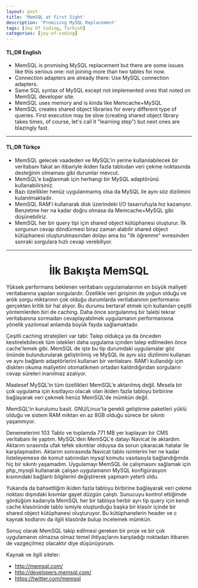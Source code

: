 ```yaml
---
layout: post
title: 'MemSQL at First Sight'
description: 'Promising MySQL Replacement'
tags: [Joy Of Coding, Turkish]
categories: [joy-of-coding]
---
```


#### TL;DR English

- MemSQL is promising MySQL replacement but there are some issues like this serious one: not joining more than two tables for now.
- Connection adapters are already there: Use MySQL connection adapters.
- Same SQL syntax of MySQL except not implemented ones that noted on MemSQL developer site.
- MemSQL uses memory and is kinda like Memcache+MySQL
- MemSQL creates shared object libraries for every different type of queries. First execution may be slow (creating shared object library takes times, of course, let's call it "learning step") but next ones are blazingly fast.

---
 
#### TL;DR Türkçe

- MemSQL gelecek vaadeden ve MySQL'in yerine kullanılabilecek bir veritabanı fakat an itibariyle ikiden fazla tablodan veri çekme noktasında desteğinin olmaması gibi durumlar mevcut.
- MemSQL'e bağlanmak için herhangi bir MySQL adaptörünü kullanabilirsiniz.
- Bazı özellikler henüz uygulanmamış olsa da MySQL ile aynı söz dizilimini kulanılmaktadır.
- MemSQL RAM'i kullanarak disk üzerindeki I/O tasarrufuyla hız kazanıyor. Benzetme her na kadar doğru olmasa da Memcache+MySQL gibi düşünebiliriz.
- MemSQL her bir query tipi için shared object kütüphanesi oluşturur. İlk sorgunun cevap döndürmesi biraz zaman alabilir shared object kütüphanesi oluşturulmasından dolayı ama bu "ilk öğrenme" evresinden sonraki sorgulara hızlı cevap verebiliyor.

---

# <center>İlk Bakışta MemSQL</center>

Yüksek performans beklenen veritabanı uygulamalarının en büyük maliyeti veritabanına yapılan sorgulardır. Özellikle veri girişinin de yoğun olduğu ve anlık sorgu miktarının çok olduğu durumlarda veritabanının performansı gerçekten kritik bir hal alıyor. Bu durumu bertaraf etmek için kullanılan çeşitli yöntemlerden biri de caching. Daha önce sorgulanmış bir talebi tekrar veritabanına sormadan cevaplayabilmek uygulamanın performansına yönelik yazılımsal anlamda büyük fayda sağlamaktadır. 

Çeşitli caching stratejileri var tabi: Talep oldukça ya da önceden kestirelebilecek tüm istekleri daha uygulama içinden talep edilmeden önce cache'lemek gibi. MemSQL de işte bu tip durumdaki uygulamalar göz önünde bulundurularak geliştirilmiş ve MySQL ile aynı söz dizilimini kullanan ve aynı bağlantı adaptörlerini kullanan bir veritabanı. RAM'i kullandığı için diskten okuma maliyetini otomatikmen ortadan kaldırdığından sorguların cevap süreleri inanılmaz azalıyor. 

Maalesef MySQL'in tüm özellikleri MemSQL'e aktarılmış değil. Mesela bir çok uygulama için kısıtlayıcı olacak olan ikiden fazla tabloyu birbirine bağlayarak veri çekmek henüz MemSQL'de mümkün değil. 

MemSQL'in kurulumu basit. GNU/Linux'ta gerekli geliştirme paketleri yüklü olduğu ve sistem RAM miktarı en az 8GB olduğu sürece bir sıkıntı yaşanmıyor. 

Denemelerimi 103 Tablo ve toplamda 771 MB yer kaplayan bir CMS veritabanı ile yaptım. MySQL'den MemSQL'e datayı Navicat ile aktardım. Aktarım sırasında ufak tefek sıkıntılar olduysa da sorun çıkaracak hatalar ile karşılaşmadım. Aktarım sonrasında Navicat tablo isimlerini her ne kadar listeleyemese de komut satırından mysql komutu vasıtasıyla bağlandığımda hiç bir sıkıntı yaşamadım. Uygulamayı MemSQL ile çalışmasını sağlamak için php\_mysqli kullanarak çalışan uygulamanın MySQL konfigürasyon kısmındaki bağlantı bilgilerini değiştirerek yapmam yeterli oldu. 

Yukarıda da bahsettiğim ikiden fazla tabloyu birbirine bağlayarak veri çekme noktası dışındaki kısımlar gayet düzgün çalıştı. Sunucuyu kontrol ettiğimde gördüğüm kadarıyla MemSQL her bir tabloya herbir ayrı tip query için kendi cache klasöründe tablo ismiyle oluşturduğu başka bir klasör içinde bir shared object kütüphanesi oluşturuyor. Bu kütüphanelerin header ve c kaynak kodlarını da ilgili klasörde bulup incelemek mümkün. 

Sonuç olarak MemSQL takip edilmesi gereken bir proje ve bir çok uygulamanın olmazsa olmaz temel ihtiyaçlarını karşıladığı noktadan itibaren de vazgeçilmez olacaktır diye düşünüyorum. 

Kaynak ve ilgili siteler: 
- <http://memsql.com/> 
- <http://developers.memsql.com/> 
- <https://twitter.com/memsql>